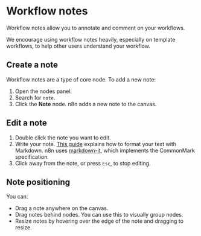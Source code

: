 # Workflow notes

Workflow notes allow you to annotate and comment on your workflows.

We encourage using workflow notes heavily, especially on template workflows, to help other users understand your workflow.

## Create a note

Workflow notes are a type of core node. To add a new note:

1. Open the nodes panel.
2. Search for `note`.
3. Click the **Note** node. n8n adds a new note to the canvas.

## Edit a note

1. Double click the note you want to edit.
2. Write your note. [This guide](https://commonmark.org/help/) explains how to format your text with Markdown. n8n uses [markdown-it](https://github.com/markdown-it/markdown-it), which implements the CommonMark specification. 
3. Click away from the note, or press `Esc`, to stop editing.

## Note positioning

You can:

* Drag a note anywhere on the canvas.
* Drag notes behind nodes. You can use this to visually group nodes.
* Resize notes by hovering over the edge of the note and dragging to resize.

